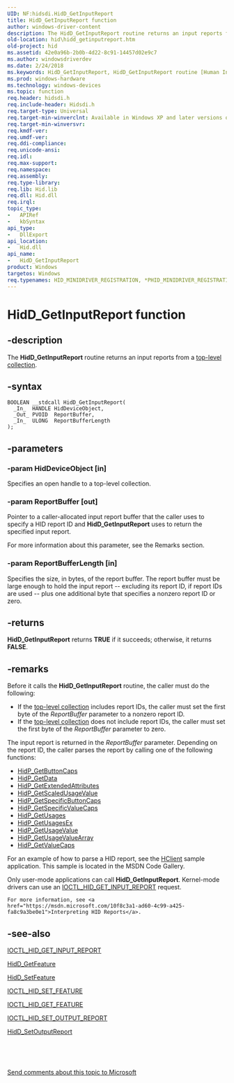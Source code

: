 ```yaml
---
UID: NF:hidsdi.HidD_GetInputReport
title: HidD_GetInputReport function
author: windows-driver-content
description: The HidD_GetInputReport routine returns an input reports from a top-level collection.
old-location: hid\hidd_getinputreport.htm
old-project: hid
ms.assetid: 42e0a96b-2b0b-4d22-8c91-14457d02e9c7
ms.author: windowsdriverdev
ms.date: 2/24/2018
ms.keywords: HidD_GetInputReport, HidD_GetInputReport routine [Human Input Devices], hid.hidd_getinputreport, hidfunc_fdcd7a5b-6623-419f-abdf-de19370ee793.xml, hidsdi/HidD_GetInputReport
ms.prod: windows-hardware
ms.technology: windows-devices
ms.topic: function
req.header: hidsdi.h
req.include-header: Hidsdi.h
req.target-type: Universal
req.target-min-winverclnt: Available in Windows XP and later versions of Windows.
req.target-min-winversvr: 
req.kmdf-ver: 
req.umdf-ver: 
req.ddi-compliance: 
req.unicode-ansi: 
req.idl: 
req.max-support: 
req.namespace: 
req.assembly: 
req.type-library: 
req.lib: Hid.lib
req.dll: Hid.dll
req.irql: 
topic_type:
-	APIRef
-	kbSyntax
api_type:
-	DllExport
api_location:
-	Hid.dll
api_name:
-	HidD_GetInputReport
product: Windows
targetos: Windows
req.typenames: HID_MINIDRIVER_REGISTRATION, *PHID_MINIDRIVER_REGISTRATION
---
```


# HidD_GetInputReport function


## -description


The <b>HidD_GetInputReport</b> routine returns an input reports from a <a href="https://msdn.microsoft.com/dcbee8e3-d03a-45c8-92e4-0897b9f55177">top-level collection</a>.


## -syntax


````
BOOLEAN __stdcall HidD_GetInputReport(
  _In_  HANDLE HidDeviceObject,
  _Out_ PVOID  ReportBuffer,
  _In_  ULONG  ReportBufferLength
);
````


## -parameters




### -param HidDeviceObject [in]

Specifies an open handle to a top-level collection.


### -param ReportBuffer [out]

Pointer to a caller-allocated input report buffer that the caller uses to specify a HID report ID and <b>HidD_GetInputReport</b> uses to return the specified input report. 

For more information about this parameter, see the Remarks section.


### -param ReportBufferLength [in]

Specifies the size, in bytes, of the report buffer. The report buffer must be large enough to hold the input report -- excluding its report ID, if report IDs are used -- plus one additional byte that specifies a nonzero report ID or zero.


## -returns



<b>HidD_GetInputReport</b> returns <b>TRUE</b> if it succeeds; otherwise, it returns <b>FALSE</b>.




## -remarks



Before it calls the <b>HidD_GetInputReport</b> routine, the caller must do the following:

<ul>
<li>
If the <a href="https://msdn.microsoft.com/dcbee8e3-d03a-45c8-92e4-0897b9f55177">top-level collection</a> includes report IDs, the caller must set the first byte of the <i>ReportBuffer</i> parameter to a nonzero report ID.

</li>
<li>
If the <a href="https://msdn.microsoft.com/dcbee8e3-d03a-45c8-92e4-0897b9f55177">top-level collection</a> does not include report IDs, the caller must set the first byte of the <i>ReportBuffer</i> parameter to zero.



</li>
</ul>
The input report is returned in the <i>ReportBuffer</i>  parameter. Depending on the report ID, the caller parses the report by calling one of the following functions:

<ul>
<li>
<a href="..\hidpi\nf-hidpi-hidp_getbuttoncaps.md">HidP_GetButtonCaps</a>
</li>
<li>
<a href="..\hidpi\nf-hidpi-hidp_getdata.md">HidP_GetData</a>
</li>
<li>
<a href="..\hidpi\nf-hidpi-hidp_getextendedattributes.md">HidP_GetExtendedAttributes</a>
</li>
<li>
<a href="..\hidpi\nf-hidpi-hidp_getscaledusagevalue.md">HidP_GetScaledUsageValue</a>
</li>
<li>
<a href="..\hidpi\nf-hidpi-hidp_getspecificbuttoncaps.md">HidP_GetSpecificButtonCaps</a>
</li>
<li>
<a href="..\hidpi\nf-hidpi-hidp_getspecificvaluecaps.md">HidP_GetSpecificValueCaps</a>
</li>
<li>
<a href="..\hidpi\nf-hidpi-hidp_getusages.md">HidP_GetUsages</a>
</li>
<li>
<a href="..\hidpi\nf-hidpi-hidp_getusagesex.md">HidP_GetUsagesEx</a>
</li>
<li>
<a href="..\hidpi\nf-hidpi-hidp_getusagevalue.md">HidP_GetUsageValue</a>
</li>
<li>
<a href="..\hidpi\nf-hidpi-hidp_getusagevaluearray.md">HidP_GetUsageValueArray</a>
</li>
<li>
<a href="..\hidpi\nf-hidpi-hidp_getvaluecaps.md">HidP_GetValueCaps</a>
</li>
</ul>
For an example of how to parse a HID report, see the <a href="http://go.microsoft.com/fwlink/p/?linkid=256119">HClient</a> sample application. This sample is located in the MSDN Code Gallery.

Only user-mode applications can call <b>HidD_GetInputReport</b>. Kernel-mode drivers can use an <a href="..\hidclass\ni-hidclass-ioctl_hid_get_input_report.md">IOCTL_HID_GET_INPUT_REPORT</a> request.


    For more information, see <a href="https://msdn.microsoft.com/10f8c3a1-ad60-4c99-a425-fa8c9a3be0e1">Interpreting HID Reports</a>.
    
   




## -see-also

<a href="..\hidclass\ni-hidclass-ioctl_hid_get_input_report.md">IOCTL_HID_GET_INPUT_REPORT</a>



<a href="..\hidsdi\nf-hidsdi-hidd_getfeature.md">HidD_GetFeature</a>



<a href="..\hidsdi\nf-hidsdi-hidd_setfeature.md">HidD_SetFeature</a>



<a href="..\hidclass\ni-hidclass-ioctl_hid_set_feature.md">IOCTL_HID_SET_FEATURE</a>



<a href="..\hidclass\ni-hidclass-ioctl_hid_get_feature.md">IOCTL_HID_GET_FEATURE</a>



<a href="..\hidclass\ni-hidclass-ioctl_hid_set_output_report.md">IOCTL_HID_SET_OUTPUT_REPORT</a>



<a href="..\hidsdi\nf-hidsdi-hidd_setoutputreport.md">HidD_SetOutputReport</a>



 

 

<a href="mailto:wsddocfb@microsoft.com?subject=Documentation%20feedback [hid\hid]:%20HidD_GetInputReport routine%20 RELEASE:%20(2/24/2018)&amp;body=%0A%0APRIVACY STATEMENT%0A%0AWe use your feedback to improve the documentation. We don't use your email address for any other purpose, and we'll remove your email address from our system after the issue that you're reporting is fixed. While we're working to fix this issue, we might send you an email message to ask for more info. Later, we might also send you an email message to let you know that we've addressed your feedback.%0A%0AFor more info about Microsoft's privacy policy, see http://privacy.microsoft.com/en-us/default.aspx." title="Send comments about this topic to Microsoft">Send comments about this topic to Microsoft</a>


